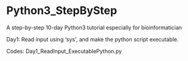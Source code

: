 # Python3_StepByStep
A step-by-step 10-day Python3 tutorial especially for bioinformatician

Day1: Read input using ‘sys', and make the python script executable.

Codes:
Day1_ReadInput_ExecutablePython.py
